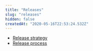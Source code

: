 ```yaml
---
title: "Releases"
slug: "releases"
hidden: false
createdAt: "2020-05-16T22:53:24.532Z"
---
```


- [Release strategy](doc:release-strategy)
- [Release process](doc:release-process)
